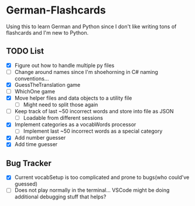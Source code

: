 # German-Flashcards
Using this to learn German and Python since I don't like writing tons of flashcards and I'm new to Python.


## TODO List
- [x] Figure out how to handle multiple py files
- [ ] Change around names since I'm shoehorning in C# naming conventions...
- [x] GuessTheTranslation game
- [ ] WhichOne game
- [x] Move helper files and data objects to a utility file
    - [ ] Might need to split those again
- [ ] Keep track of last ~50 incorrect words and store into file as JSON
    - [ ] Loadable from different sessions
- [x] Implement categories as a vocabWords processor
    - [ ] Implement last ~50 incorrect words as a special category
- [x] Add number guesser
- [x] Add time guesser

## Bug Tracker
- [x] Current vocabSetup is too complicated and prone to bugs(who could've guessed)
- [ ] Does not play normally in the terminal... VSCode might be doing additional debugging stuff that helps?
